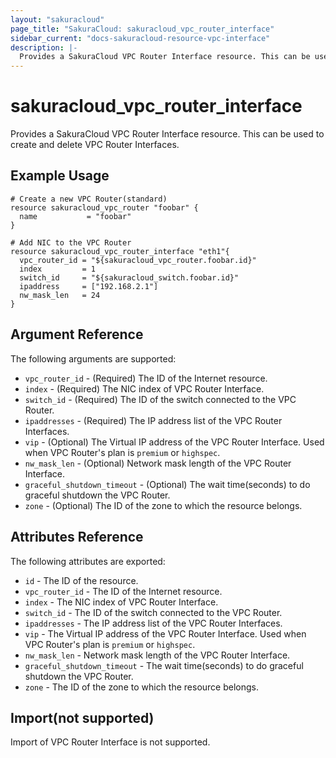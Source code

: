 ```yaml
---
layout: "sakuracloud"
page_title: "SakuraCloud: sakuracloud_vpc_router_interface"
sidebar_current: "docs-sakuracloud-resource-vpc-interface"
description: |-
  Provides a SakuraCloud VPC Router Interface resource. This can be used to create and delete VPC Router Interfaces.
---
```


# sakuracloud\_vpc\_router\_interface

Provides a SakuraCloud VPC Router Interface resource. This can be used to create and delete VPC Router Interfaces.

## Example Usage

```hcl
# Create a new VPC Router(standard)
resource sakuracloud_vpc_router "foobar" {
  name           = "foobar"
}

# Add NIC to the VPC Router
resource sakuracloud_vpc_router_interface "eth1"{
  vpc_router_id = "${sakuracloud_vpc_router.foobar.id}"
  index         = 1
  switch_id     = "${sakuracloud_switch.foobar.id}"
  ipaddress     = ["192.168.2.1"]
  nw_mask_len   = 24
}

```

## Argument Reference

The following arguments are supported:

* `vpc_router_id` - (Required) The ID of the Internet resource.
* `index` - (Required) The NIC index of VPC Router Interface.
* `switch_id` - (Required) The ID of the switch connected to the VPC Router.
* `ipaddresses` - (Required) The IP address list of the VPC Router Interfaces.
* `vip` - (Optional) The Virtual IP address of the VPC Router Interface. Used when VPC Router's plan is `premium` or `highspec`.
* `nw_mask_len` - (Optional) Network mask length of the VPC Router Interface.
* `graceful_shutdown_timeout` - (Optional) The wait time(seconds) to do graceful shutdown the VPC Router.
* `zone` - (Optional) The ID of the zone to which the resource belongs.

## Attributes Reference

The following attributes are exported:

* `id` - The ID of the resource.
* `vpc_router_id` - The ID of the Internet resource.
* `index` - The NIC index of VPC Router Interface.
* `switch_id` - The ID of the switch connected to the VPC Router.
* `ipaddresses` - The IP address list of the VPC Router Interfaces.
* `vip` - The Virtual IP address of the VPC Router Interface. Used when VPC Router's plan is `premium` or `highspec`.
* `nw_mask_len` - Network mask length of the VPC Router Interface.
* `graceful_shutdown_timeout` - The wait time(seconds) to do graceful shutdown the VPC Router.
* `zone` - The ID of the zone to which the resource belongs.

## Import(not supported)

Import of VPC Router Interface is not supported.
